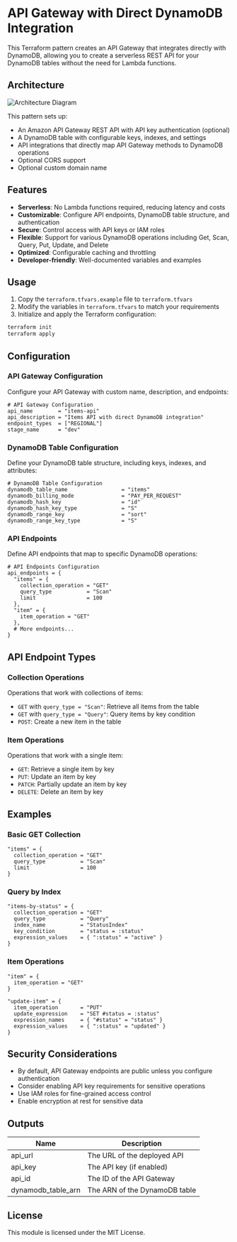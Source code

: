 # API Gateway with Direct DynamoDB Integration

This Terraform pattern creates an API Gateway that integrates directly with DynamoDB, allowing you to create a serverless REST API for your DynamoDB tables without the need for Lambda functions.

## Architecture

![Architecture Diagram](./architecture.png)

This pattern sets up:
- An Amazon API Gateway REST API with API key authentication (optional)
- A DynamoDB table with configurable keys, indexes, and settings
- API integrations that directly map API Gateway methods to DynamoDB operations
- Optional CORS support
- Optional custom domain name

## Features

- **Serverless**: No Lambda functions required, reducing latency and costs
- **Customizable**: Configure API endpoints, DynamoDB table structure, and authentication
- **Secure**: Control access with API keys or IAM roles
- **Flexible**: Support for various DynamoDB operations including Get, Scan, Query, Put, Update, and Delete
- **Optimized**: Configurable caching and throttling
- **Developer-friendly**: Well-documented variables and examples

## Usage

1. Copy the `terraform.tfvars.example` file to `terraform.tfvars`
2. Modify the variables in `terraform.tfvars` to match your requirements
3. Initialize and apply the Terraform configuration:

```bash
terraform init
terraform apply
```

## Configuration

### API Gateway Configuration

Configure your API Gateway with custom name, description, and endpoints:

```hcl
# API Gateway Configuration
api_name        = "items-api"
api_description = "Items API with direct DynamoDB integration"
endpoint_types  = ["REGIONAL"]
stage_name      = "dev"
```

### DynamoDB Table Configuration

Define your DynamoDB table structure, including keys, indexes, and attributes:

```hcl
# DynamoDB Table Configuration
dynamodb_table_name                 = "items"
dynamodb_billing_mode               = "PAY_PER_REQUEST"
dynamodb_hash_key                   = "id"
dynamodb_hash_key_type              = "S"
dynamodb_range_key                  = "sort"
dynamodb_range_key_type             = "S"
```

### API Endpoints

Define API endpoints that map to specific DynamoDB operations:

```hcl
# API Endpoints Configuration
api_endpoints = {
  "items" = {
    collection_operation = "GET"
    query_type           = "Scan"
    limit                = 100
  },
  "item" = {
    item_operation = "GET"
  },
  # More endpoints...
}
```

## API Endpoint Types

### Collection Operations

Operations that work with collections of items:

- `GET` with `query_type = "Scan"`: Retrieve all items from the table
- `GET` with `query_type = "Query"`: Query items by key condition
- `POST`: Create a new item in the table

### Item Operations

Operations that work with a single item:

- `GET`: Retrieve a single item by key
- `PUT`: Update an item by key
- `PATCH`: Partially update an item by key
- `DELETE`: Delete an item by key

## Examples

### Basic GET Collection

```hcl
"items" = {
  collection_operation = "GET"
  query_type           = "Scan"
  limit                = 100
}
```

### Query by Index

```hcl
"items-by-status" = {
  collection_operation = "GET"
  query_type           = "Query"
  index_name           = "StatusIndex"
  key_condition        = "status = :status"
  expression_values    = { ":status" = "active" }
}
```

### Item Operations

```hcl
"item" = {
  item_operation = "GET"
}

"update-item" = {
  item_operation       = "PUT"
  update_expression    = "SET #status = :status"
  expression_names     = { "#status" = "status" }
  expression_values    = { ":status" = "updated" }
}
```

## Security Considerations

- By default, API Gateway endpoints are public unless you configure authentication
- Consider enabling API key requirements for sensitive operations
- Use IAM roles for fine-grained access control
- Enable encryption at rest for sensitive data

## Outputs

| Name | Description |
|------|-------------|
| api_url | The URL of the deployed API |
| api_key | The API key (if enabled) |
| api_id | The ID of the API Gateway |
| dynamodb_table_arn | The ARN of the DynamoDB table |

## License

This module is licensed under the MIT License. 